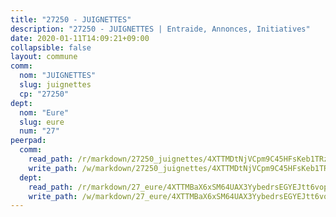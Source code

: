 ```yaml
---
title: "27250 - JUIGNETTES"
description: "27250 - JUIGNETTES | Entraide, Annonces, Initiatives"
date: 2020-01-11T14:09:21+09:00
collapsible: false
layout: commune
comm:
  nom: "JUIGNETTES"
  slug: juignettes
  cp: "27250"
dept:
  nom: "Eure"
  slug: eure
  num: "27"
peerpad:
  comm:
    read_path: /r/markdown/27250_juignettes/4XTTMDtNjVCpm9C45HFsKeb1TRzyUZwtdmou95NMn9jWyaVs4
    write_path: /w/markdown/27250_juignettes/4XTTMDtNjVCpm9C45HFsKeb1TRzyUZwtdmou95NMn9jWyaVs4-K3TgUNZK4q7foFSY3W1wMT5PgaYE5SoRJVjN6SmRRvGcMHQRNuw5YB5ZpAQ5A7fYFeZsNH6MqXXpviat5nZonvTgdHimqxc7mZ9JQzLFCqLAsWtTWZQdfBG2UgUL4o5sEAKcqFJE
  dept:
    read_path: /r/markdown/27_eure/4XTTMBaX6xSM64UAX3YybedrsEGYEJtt6vopdQsPEFtGijgwg
    write_path: /w/markdown/27_eure/4XTTMBaX6xSM64UAX3YybedrsEGYEJtt6vopdQsPEFtGijgwg-K3TgUmjy61Gu7ZFzjoVmiacXP2Rc4pq6sxVCYUX3mFQZWQw9yCKsEoAMagtuW4jJTYhK96DsWW4cPmZLagvQNZ34BscGcu4btrtJibt18c1mpqofaWe6Q3RartDiuMTjY7NrsH4r
---
```


